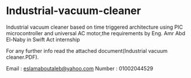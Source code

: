 # Industrial-vacuum-cleaner
Industrial vacuum cleaner based on time triggered architecture using PIC microcontroller and universal AC motor,the requirements by Eng. Amr Abd El-Naby in Swift Act internship


For any further info read the attached document(Industrial vacuum cleaner.PDF).

Email : eslamaboutaleb@yahoo.com
Number : 01002044529
